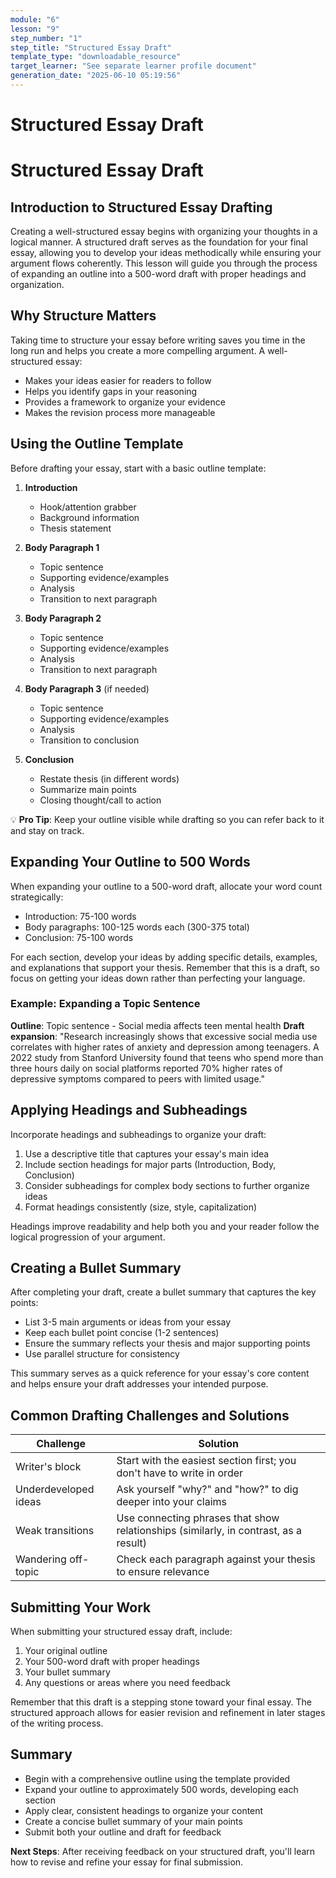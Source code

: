 ```yaml
---
module: "6"
lesson: "9"
step_number: "1"
step_title: "Structured Essay Draft"
template_type: "downloadable_resource"
target_learner: "See separate learner profile document"
generation_date: "2025-06-10 05:19:56"
---
```


# Structured Essay Draft

# Structured Essay Draft

## Introduction to Structured Essay Drafting

Creating a well-structured essay begins with organizing your thoughts in a logical manner. A structured draft serves as the foundation for your final essay, allowing you to develop your ideas methodically while ensuring your argument flows coherently. This lesson will guide you through the process of expanding an outline into a 500-word draft with proper headings and organization.

## Why Structure Matters

Taking time to structure your essay before writing saves you time in the long run and helps you create a more compelling argument. A well-structured essay:
- Makes your ideas easier for readers to follow
- Helps you identify gaps in your reasoning
- Provides a framework to organize your evidence
- Makes the revision process more manageable

## Using the Outline Template

Before drafting your essay, start with a basic outline template:

1. **Introduction**
   - Hook/attention grabber
   - Background information
   - Thesis statement

2. **Body Paragraph 1**
   - Topic sentence
   - Supporting evidence/examples
   - Analysis
   - Transition to next paragraph

3. **Body Paragraph 2**
   - Topic sentence
   - Supporting evidence/examples
   - Analysis
   - Transition to next paragraph

4. **Body Paragraph 3** (if needed)
   - Topic sentence
   - Supporting evidence/examples
   - Analysis
   - Transition to conclusion

5. **Conclusion**
   - Restate thesis (in different words)
   - Summarize main points
   - Closing thought/call to action

💡 **Pro Tip**: Keep your outline visible while drafting so you can refer back to it and stay on track.

## Expanding Your Outline to 500 Words

When expanding your outline to a 500-word draft, allocate your word count strategically:
- Introduction: 75-100 words
- Body paragraphs: 100-125 words each (300-375 total)
- Conclusion: 75-100 words

For each section, develop your ideas by adding specific details, examples, and explanations that support your thesis. Remember that this is a draft, so focus on getting your ideas down rather than perfecting your language.

### Example: Expanding a Topic Sentence
**Outline**: Topic sentence - Social media affects teen mental health
**Draft expansion**: "Research increasingly shows that excessive social media use correlates with higher rates of anxiety and depression among teenagers. A 2022 study from Stanford University found that teens who spend more than three hours daily on social platforms reported 70% higher rates of depressive symptoms compared to peers with limited usage."

## Applying Headings and Subheadings

Incorporate headings and subheadings to organize your draft:

1. Use a descriptive title that captures your essay's main idea
2. Include section headings for major parts (Introduction, Body, Conclusion)
3. Consider subheadings for complex body sections to further organize ideas
4. Format headings consistently (size, style, capitalization)

Headings improve readability and help both you and your reader follow the logical progression of your argument.

## Creating a Bullet Summary

After completing your draft, create a bullet summary that captures the key points:

- List 3-5 main arguments or ideas from your essay
- Keep each bullet point concise (1-2 sentences)
- Ensure the summary reflects your thesis and major supporting points
- Use parallel structure for consistency

This summary serves as a quick reference for your essay's core content and helps ensure your draft addresses your intended purpose.

## Common Drafting Challenges and Solutions

| Challenge | Solution |
|-----------|----------|
| Writer's block | Start with the easiest section first; you don't have to write in order |
| Underdeveloped ideas | Ask yourself "why?" and "how?" to dig deeper into your claims |
| Weak transitions | Use connecting phrases that show relationships (similarly, in contrast, as a result) |
| Wandering off-topic | Check each paragraph against your thesis to ensure relevance |

## Submitting Your Work

When submitting your structured essay draft, include:

1. Your original outline
2. Your 500-word draft with proper headings
3. Your bullet summary
4. Any questions or areas where you need feedback

Remember that this draft is a stepping stone toward your final essay. The structured approach allows for easier revision and refinement in later stages of the writing process.

## Summary

- Begin with a comprehensive outline using the template provided
- Expand your outline to approximately 500 words, developing each section
- Apply clear, consistent headings to organize your content
- Create a concise bullet summary of your main points
- Submit both your outline and draft for feedback

**Next Steps**: After receiving feedback on your structured draft, you'll learn how to revise and refine your essay for final submission.